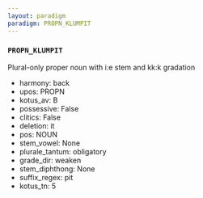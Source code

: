 ```yaml
---
layout: paradigm
paradigm: PROPN_KLUMPIT
---
```

### ` PROPN_KLUMPIT `

Plural-only proper noun with i:e stem and kk:k gradation
* harmony: back
* upos: PROPN
* kotus_av: B
* possessive: False
* clitics: False
* deletion: it
* pos: NOUN
* stem_vowel: None
* plurale_tantum: obligatory
* grade_dir: weaken
* stem_diphthong: None
* suffix_regex: pit
* kotus_tn: 5
